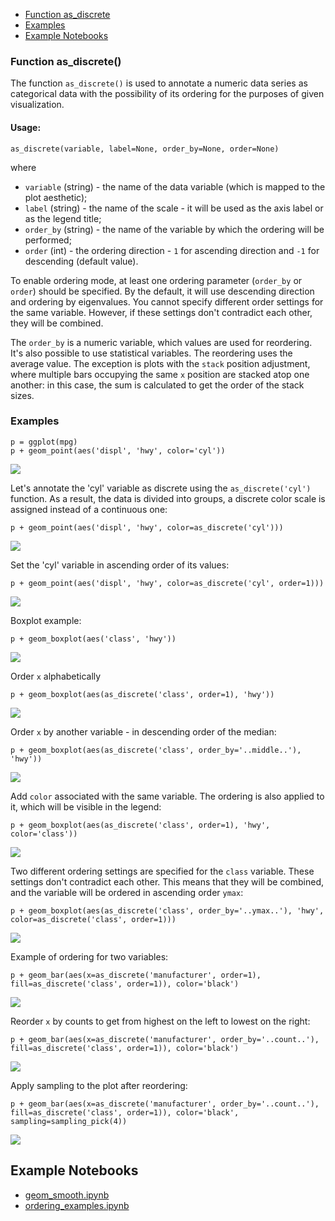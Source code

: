 
- [Function as_discrete](#description)
- [Examples](#examples)
- [Example Notebooks](#example-notebooks)



<a id="description"></a>
### Function as_discrete()

The function `as_discrete()` is used to annotate a numeric data series as categorical data with the possibility of its ordering
for the purposes of given visualization.



#### Usage:

```as_discrete(variable, label=None, order_by=None, order=None)```

where

* `variable` (string) - the name of the data variable (which is mapped to the plot aesthetic);
* `label` (string) - the name of the scale - it will be used as the axis label or as the legend title;
* `order_by` (string) - the name of the variable by which the ordering will be performed;
* `order` (int) - the ordering direction - `1` for ascending direction and `-1` for descending (default value).

To enable ordering mode, at least one ordering parameter (`order_by` or `order`) should be specified.
By the default, it will use descending direction and ordering by eigenvalues.
You cannot specify different order settings for the same variable. However, if these settings don't contradict each other, they will be combined.

The `order_by` is a numeric variable, which values are used for reordering. It's also possible to use statistical variables.
The reordering uses the average value. The exception is plots with the `stack` position adjustment, where multiple bars occupying the same `x` position are stacked atop one another: 
in this case, the sum is calculated to get the order of the stack sizes.


<a id="examples"></a>
### Examples
```
p = ggplot(mpg)
p + geom_point(aes('displ', 'hwy', color='cyl'))
```
![](examples/images/as_discrete_1.png)

Let's annotate the 'cyl' variable as discrete using the `as_discrete('cyl')` function.
As a result, the data is divided into groups, a discrete color scale is assigned instead of a continuous one:
```
p + geom_point(aes('displ', 'hwy', color=as_discrete('cyl')))
```
![](examples/images/as_discrete_2.png)

Set the 'cyl' variable in ascending order of its values:
```
p + geom_point(aes('displ', 'hwy', color=as_discrete('cyl', order=1)))
```
![](examples/images/as_discrete_3.png)


Boxplot example:
```
p + geom_boxplot(aes('class', 'hwy'))
```
![](examples/images/as_discrete_4.png)

Order `x` alphabetically
```
p + geom_boxplot(aes(as_discrete('class', order=1), 'hwy'))

```
![](examples/images/as_discrete_5.png)


Order `x` by another variable - in descending order of the median:

```
p + geom_boxplot(aes(as_discrete('class', order_by='..middle..'), 'hwy'))
```
![](examples/images/as_discrete_6.png)

Add `color` associated with the same variable. 
The ordering is also applied to it, which will be visible in the legend:
```
p + geom_boxplot(aes(as_discrete('class', order=1), 'hwy', color='class'))
```
![](examples/images/as_discrete_7.png)

Two different ordering settings are specified for the `class` variable. 
These settings don't contradict each other. This means that they will be combined,
and the variable will be ordered in ascending order `ymax`:
```
p + geom_boxplot(aes(as_discrete('class', order_by='..ymax..'), 'hwy', color=as_discrete('class', order=1)))
```
![](examples/images/as_discrete_8.png)

Example of ordering for two variables:
```
p + geom_bar(aes(x=as_discrete('manufacturer', order=1), fill=as_discrete('class', order=1)), color='black')

```
![](examples/images/as_discrete_9.png)

Reorder `x` by counts to get from highest on the left to lowest on the right:
```
p + geom_bar(aes(x=as_discrete('manufacturer', order_by='..count..'), fill=as_discrete('class', order=1)), color='black')
```
![](examples/images/as_discrete_10.png)

Apply sampling to the plot after reordering:
```
p + geom_bar(aes(x=as_discrete('manufacturer', order_by='..count..'), fill=as_discrete('class', order=1)), color='black', sampling=sampling_pick(4))
```
![](examples/images/as_discrete_11.png)

<a id="example-notebooks"></a>
## Example Notebooks

* [geom_smooth.ipynb](https://nbviewer.jupyter.org/github/JetBrains/lets-plot-docs/blob/master/source/examples/cookbook/geom_smooth.ipynb)
* [ordering_examples.ipynb](https://nbviewer.jupyter.org/github/JetBrains/lets-plot-docs/blob/master/source/examples/cookbook/ordering_examples.ipynb)
